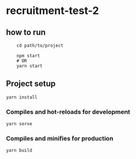 # recruitment-test-2
## how to run 
```
    cd path/to/project

    npm start
    # OR
    yarn start
```

## Project setup
```
yarn install
```

### Compiles and hot-reloads for development
```
yarn serve
```

### Compiles and minifies for production
```
yarn build
```
  